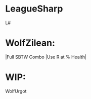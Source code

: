 LeagueSharp
===========

L#

WolfZilean:
===========
|Full SBTW Combo
|Use R at % Health|

WIP:
====
WolfUrgot
